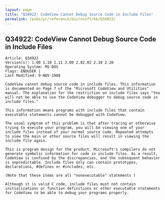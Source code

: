 ```yaml
---
layout: page
title: "Q34922: CodeView Cannot Debug Source Code in Include Files"
permalink: /pubs/pc/reference/microsoft/kb/Q34922/
---
```


## Q34922: CodeView Cannot Debug Source Code in Include Files

	Article: Q34922
	Version(s): 1.00 1.10 1.11 2.00 2.02.02 2.10 2.20
	Operating System: MS-DOS
	Flags: ENDUSER |
	Last Modified: 9-NOV-1988
	
	CodeView cannot debug source code in include files. This information
	is documented on Page 7 of the "Microsoft CodeView and Utilities"
	manual. The explanation for the restriction on include files says "You
	will not be able to use the CodeView debugger to debug source code in
	include files."
	
	This information means programs with include files that contain
	executable statements cannot be debugged with CodeView.
	
	The usual symptom of this problem is that after tracing or otherwise
	trying to execute your program, you will be viewing one of your
	include files instead of your normal source code. Repeated attempts
	to view the main or other source files will result in viewing the
	include file again.
	
	This is program design for the product. Microsoft's compilers do not
	generate symbolic information for code in include files. As a result,
	CodeView is confused by the discrepancies, and the subsequent behavior
	is unpredictable. Include files only can contain prototypes,
	declarations, #defines or #includes, etc.
	
	(Note that these items are all "nonexecutable" statements )
	
	Although it is valid C code, include files must not contain
	initializations or function definitions or other executable statements
	for CodeView to be able to debug your programs properly.
